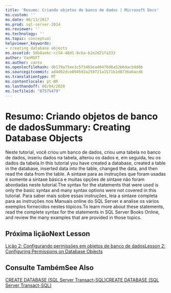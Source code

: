 ```yaml
---
title: 'Resumo: Criando objetos de banco de dados | Microsoft Docs'
ms.custom: ''
ms.date: 06/13/2017
ms.prod: sql-server-2014
ms.reviewer: ''
ms.technology: ''
ms.topic: conceptual
helpviewer_keywords:
- creating database objects
ms.assetid: 5db8aebc-cc54-48d1-8cba-b2e2d21fa333
author: VanMSFT
ms.author: vanto
ms.openlocfilehash: db179a75ee3c575465ea40476d8a52b6dacbdd8b
ms.sourcegitcommit: ad4d92dce894592a259721a1571b1d8736abacdb
ms.translationtype: MT
ms.contentlocale: pt-BR
ms.lasthandoff: 08/04/2020
ms.locfileid: "87575479"
---
```

# <a name="summary-creating-database-objects"></a><span data-ttu-id="7b704-102">Resumo: Criando objetos de banco de dados</span><span class="sxs-lookup"><span data-stu-id="7b704-102">Summary: Creating Database Objects</span></span>
  <span data-ttu-id="7b704-103">Neste tutorial, você criou um banco de dados, criou uma tabela no banco de dados, inseriu dados na tabela, alterou os dados e, em seguida, leu os dados da tabela.</span><span class="sxs-lookup"><span data-stu-id="7b704-103">In this tutorial you have created a database, created a table in the database, inserted data into the table, changed the data, and then read the data from the table.</span></span> <span data-ttu-id="7b704-104">A sintaxe para as instruções que foram usadas é somente a sintaxe básica e muitas opções de sintaxe não foram abordadas neste tutorial.</span><span class="sxs-lookup"><span data-stu-id="7b704-104">The syntax for the statements that were used is only the basic syntax and many syntax options were not covered in this tutorial.</span></span> <span data-ttu-id="7b704-105">Para saber mais sobre essas instruções, leia a sintaxe completa para as instruções nos Manuais online do SQL Server e analise os vários exemplos fornecidos nestes tópicos.</span><span class="sxs-lookup"><span data-stu-id="7b704-105">To learn more about these statements, read the complete syntax for the statements in SQL Server Books Online, and review the many examples that are provided in those topics.</span></span>  
  
## <a name="next-lesson"></a><span data-ttu-id="7b704-106">Próxima lição</span><span class="sxs-lookup"><span data-stu-id="7b704-106">Next Lesson</span></span>  
 [<span data-ttu-id="7b704-107">Lição 2: Configurando permissões em objetos de banco de dados</span><span class="sxs-lookup"><span data-stu-id="7b704-107">Lesson 2: Configuring Permissions on Database Objects</span></span>](lesson-2-configuring-permissions-on-database-objects.md)  
  
## <a name="see-also"></a><span data-ttu-id="7b704-108">Consulte Também</span><span class="sxs-lookup"><span data-stu-id="7b704-108">See Also</span></span>  
 [<span data-ttu-id="7b704-109">CREATE DATABASE &#40;SQL Server Transact-SQL&#41;</span><span class="sxs-lookup"><span data-stu-id="7b704-109">CREATE DATABASE &#40;SQL Server Transact-SQL&#41;</span></span>](/sql/t-sql/statements/create-database-sql-server-transact-sql)  
  
  
